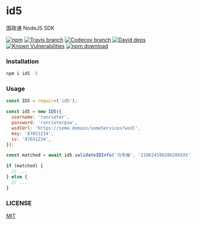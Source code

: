 id5
======

国政通 NodeJS SDK

[![npm](https://img.shields.io/npm/v/id5.svg)](https://www.npmjs.com/package/id5)
[![Travis branch](https://img.shields.io/travis/Runrioter/id5/master.svg)](https://travis-ci.org/Runrioter/id5)
[![Codecov branch](https://img.shields.io/codecov/c/github/Runrioter/id5/master.svg)](https://codecov.io/github/Runrioter/id5?branch=master)
[![David deps](https://img.shields.io/david/Runrioter/id5.svg)](https://david-dm.org/Runrioter/id5)
[![Known Vulnerabilities](https://snyk.io/test/npm/id5/badge.svg)](https://snyk.io/test/npm/id5)
[![npm download](https://img.shields.io/npm/dt/id5.svg)](https://www.npmjs.com/package/id5)

### Installation

```bash
npm i id5 -S
```

### Usage

```js
const ID5 = require('id5');

const id5 = new ID5({
  username: 'runrioter',
  password: 'runrioterpsw',
  wsdlUrl: 'https://some.domain/someServices?wsdl',
  key: '87651234',
  iv: '87651234',
});

const matched = await id5.validateIDInfo('马冬梅', '21062419820628XXXX');

if (matched) {
  // ...
} else {
  // ...
}
```

### LICENSE
[MIT](LICENSE)

